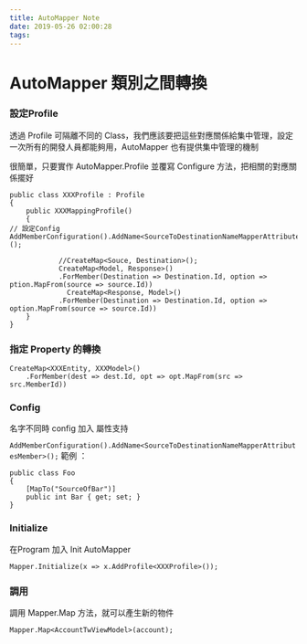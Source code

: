 ```yaml
---
title: AutoMapper Note
date: 2019-05-26 02:00:28
tags:
---
```

# AutoMapper 類別之間轉換
### 設定Profile
透過 Profile 可隔離不同的 Class，我們應該要把這些對應關係給集中管理，設定一次所有的開發人員都能夠用，AutoMapper 也有提供集中管理的機制

很簡單，只要實作 AutoMapper.Profile 並覆寫 Configure 方法，把相關的對應關係擺好

```
public class XXXProfile : Profile
{
    public XXXMappingProfile()
    {
// 設定Config
AddMemberConfiguration().AddName<SourceToDestinationNameMapperAttributesMember>();

			//CreateMap<Souce, Destination>();
            CreateMap<Model, Response>()
			.ForMember(Destination => Destination.Id, option => ption.MapFrom(source => source.Id))
			  CreateMap<Response, Model>()
			.ForMember(Destination => Destination.Id, option => option.MapFrom(source => source.Id))
    } 
}
```

### 指定 Property 的轉換

```
CreateMap<XXXEntity, XXXModel>()
    .ForMember(dest => dest.Id, opt => opt.MapFrom(src => src.MemberId))
```

### Config
名字不同時 config 加入  屬性支持

`AddMemberConfiguration().AddName<SourceToDestinationNameMapperAttributesMember>();`
範例 ：
```
public class Foo
{
    [MapTo("SourceOfBar")]
    public int Bar { get; set; }
}
```

### Initialize
在Program 加入 Init AutoMapper

```
Mapper.Initialize(x => x.AddProfile<XXXProfile>());
```
###  調用
調用 Mapper.Map 方法，就可以產生新的物件

`Mapper.Map<AccountTwViewModel>(account);`
